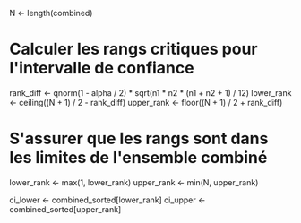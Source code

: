 N <- length(combined)
  
  # Calculer les rangs critiques pour l'intervalle de confiance
  rank_diff <- qnorm(1 - alpha / 2) * sqrt(n1 * n2 * (n1 + n2 + 1) / 12)
  lower_rank <- ceiling((N + 1) / 2 - rank_diff)
  upper_rank <- floor((N + 1) / 2 + rank_diff)
  
  # S'assurer que les rangs sont dans les limites de l'ensemble combiné
  lower_rank <- max(1, lower_rank)
  upper_rank <- min(N, upper_rank)
  
  ci_lower <- combined_sorted[lower_rank]
  ci_upper <- combined_sorted[upper_rank]
  
